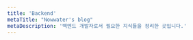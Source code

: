 ```yaml
---
title: 'Backend'
metaTitle: "Nowwater's blog"
metaDescription: '백엔드 개발자로서 필요한 지식들을 정리한 곳입니다.'
---
```

